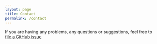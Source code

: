```yaml
---
layout: page
title: Contact
permalink: /contact
---
```


If you are having any problems, any questions or suggestions, feel free to [file a GitHub issue](https://github.com/shtille/blog/issues/new)
